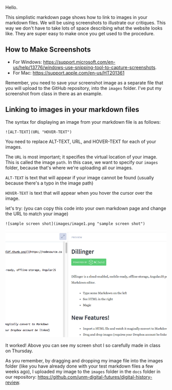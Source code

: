 Hello.

This simplistic markdown page shows how to link to images in your markdown files. We will be using screenshots to illustrate our critiques. This way we don't have to take lots of space describing what the website looks like. They are super easy to make once you get used to the procedure.

## How to Make Screenshots
- For Windows: https://support.microsoft.com/en-us/help/13776/windows-use-snipping-tool-to-capture-screenshots.
- For Mac: https://support.apple.com/en-us/HT201361

Remember, you need to save your screenshot image as a separate file that you will upload to the GitHub repository, into the `images` folder. I've put my screenshot from class in there as an example.


## Linking to images in your markdown files
The syntax for displaying an image from your markdown file is as follows:
```
![ALT-TEXT](URL "HOVER-TEXT")
```
You need to replace ALT-TEXT, URL, and HOVER-TEXT for each of your images.

The `URL` is most important; it specifies the virtual location of your image. This is called the image `path`. In this case, we want to specify our `images` folder, because that's where we're uploading all our images.

`ALT-TEXT` is text that will appear if your image cannot be found (usually because there's a typo in the image path) 

`HOVER-TEXT` is text that will appear when you hover the cursor over the image. 

let's try: (you can copy this code into your own markdown page and change the URL to match your image)
```
![sample screen shot](images/image1.png "sample screen shot")
```

![sample screen shot](images/image1.png "sample screen shot")

It worked! Above you can see my screen shot I so carefully made in class on Thursday.

As you remember, by dragging and dropping my image file into the images folder (like you have already done with your test markdown files a few weeks ago), I uploaded my image to the `images` folder in the `docs` folder in our repository: https://github.com/unm-digital-futures/digital-history-review. 
